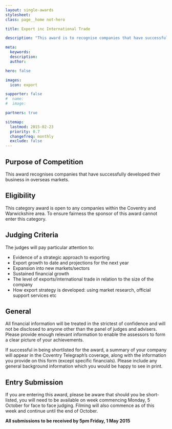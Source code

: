 ```yaml
---
layout: single-awards
stylesheet:
class: page__home not-hero

title: Export inc International Trade

description: "This award is to recognise companies that have successfully developed their business in overseas markets."

meta:
  keywords:
  description:
  author:

hero: false

images:
  icon: export

supporter: false
#  name:
#  image:

partners: true

sitemap:
  lastmod: 2015-02-23
  priority: 0.7
  changefreq: monthly
  exclude: false
---
```


## Purpose of Competition

This award recognises companies that have successfully developed their business in overseas markets.

## Eligibility

This category award is open to any companies within the Coventry and Warwickshire area.  To ensure fairness the sponsor of this award cannot enter this category.

## Judging Criteria

The judges will pay particular attention to:

- Evidence of a strategic approach to exporting
- Export growth to date and projections for the next year
- Expansion into new markets/sectors
- Sustained financial growth
- The level of exports/international trade in relation to the size of the company
- How export strategy is developed: using market research, official support services etc

## General

All financial information will be treated in the strictest of confidence and will not be disclosed to anyone other than the panel of judges and advisers.  Please provide enough relevant information to enable the assessors to form a clear picture of your achievements.

If successful in being shortlisted for the award, a summary of your company will appear in the Coventry Telegraph&rsquo;s coverage, along with the information you provide on this form (except specific financials). Please include any general background information which you would be happy to see in print.

## Entry Submission

If you are entering this award, please be aware that should you be short-listed, you will need to be available on week commencing Monday, 5 October for face to face judging. Filming will also commence as of this week and continue until the end of October.

**All submissions to be received by 5pm&nbsp;Friday, 1&nbsp;May&nbsp;2015**
